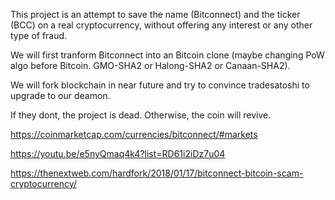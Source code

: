 This project is an attempt to save the name (Bitconnect) and the ticker (BCC) on a real cryptocurrency, without offering any interest or any other type of fraud. 

We will first tranform Bitconnect into an Bitcoin clone (maybe changing PoW algo before Bitcoin. GMO-SHA2 or Halong-SHA2 or Canaan-SHA2).

We will fork blockchain in near future and try to convince tradesatoshi to upgrade to our deamon.

If they dont, the project is dead. Otherwise, the coin will revive.

https://coinmarketcap.com/currencies/bitconnect/#markets

https://youtu.be/e5nyQmaq4k4?list=RD61i2iDz7u04

https://thenextweb.com/hardfork/2018/01/17/bitconnect-bitcoin-scam-cryptocurrency/
